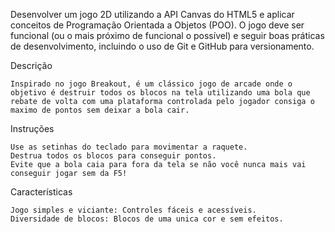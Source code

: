 Desenvolver um jogo 2D utilizando a API Canvas do HTML5 e aplicar conceitos de Programação Orientada a Objetos (POO). O jogo deve ser funcional (ou o mais próximo de funcional o possível) e seguir boas práticas de desenvolvimento, incluindo o uso de Git e GitHub para versionamento.

Descrição

    Inspirado no jogo Breakout, é um clássico jogo de arcade onde o objetivo é destruir todos os blocos na tela utilizando uma bola que rebate de volta com uma plataforma controlada pelo jogador consiga o maximo de pontos sem deixar a bola cair. 

Instruções

    Use as setinhas do teclado para movimentar a raquete.
    Destrua todos os blocos para conseguir pontos.
    Evite que a bola caia para fora da tela se não você nunca mais vai conseguir jogar sem da F5!

Características

    Jogo simples e viciante: Controles fáceis e acessíveis.
    Diversidade de blocos: Blocos de uma unica cor e sem efeitos.
